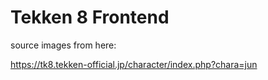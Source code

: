 # Tekken 8 Frontend

source images from here:

https://tk8.tekken-official.jp/character/index.php?chara=jun
